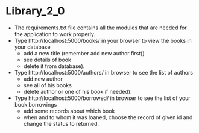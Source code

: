 # Library_2_0

* The requirements.txt file contains all the modules that are needed for the application to work properly.
* Type http://localhost:5000/books/ in your browser to view the books in your database
  - add a new title (remember add new author first))
  - see details of book
  - delete it from database).
* Type http://localhost:5000/authors/ in browser to see the list of authors
  - add new author
  - see all of his books
   - delete author or one of his book if needed).
* Type http://localhost:5000/borrowed/ in browser to see the list of your book borrowings
   - add some records about which book
   - when and to whom it was loaned, choose the record of given id and change the status to returned.

